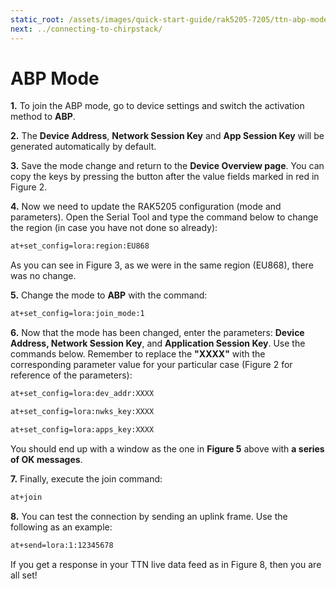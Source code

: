 ```yaml
---
static_root: /assets/images/quick-start-guide/rak5205-7205/ttn-abp-mode
next: ../connecting-to-chirpstack/
---
```


# ABP Mode

**1.** To join the ABP mode, go to device settings and switch the activation method to **ABP**.

**2.** The **Device Address**, **Network Session Key** and **App Session Key** will be generated automatically by default.

<rk-img
  :src="`${$frontmatter.static_root}/orxqkqr9ydutx24y9k3m.png`"
  width="100%"
  figure-number="1"
  caption="Switching to ABP mode"
/>

**3.** Save the mode change and return to the **Device Overview page**. You can copy the keys by pressing the button after the value fields marked in red in Figure 2.

<rk-img
  :src="`${$frontmatter.static_root}/dj7tij9ejfoopdheutmh.png`"
  width="100%"
  figure-number="2"
  caption="ABP parameters screen"
/>

**4.** Now we need to update the RAK5205 configuration (mode and parameters). Open the Serial Tool and type the command below to change the region (in case you have not done so already):

```bash
at+set_config=lora:region:EU868
```

As you can see in Figure 3, as we were in the same region (EU868), there was no change.

<rk-img
  :src="`${$frontmatter.static_root}/gkaye44gsjjuxhtptjmv.png`"
  width="100%"
  figure-number="3"
  caption="Region setup"
/>

**5.** Change the mode to **ABP** with the command:

```bash
at+set_config=lora:join_mode:1
```

<rk-img
  :src="`${$frontmatter.static_root}/xxgmfyq9dkgzu7hcfq4g.png`"
  width="100%"
  figure-number="4"
  caption="Join mode setup"
/>

**6.** Now that the mode has been changed, enter the parameters: **Device Address, Network Session Key**, and **Application Session Key**. Use the commands below. Remember to replace the **"XXXX"** with the corresponding parameter value for your particular case (Figure 2 for reference of the parameters):

```bash
at+set_config=lora:dev_addr:XXXX
```

```bash
at+set_config=lora:nwks_key:XXXX
```

```bash
at+set_config=lora:apps_key:XXXX
```

<rk-img
  :src="`${$frontmatter.static_root}/yjupd0dh7ytr1rzqe118.png`"
  width="100%"
  figure-number="5"
  caption="Setting up the RAK5205 ABP parameters"
/>

You should end up with a window as the one in **Figure 5** above with **a series of OK messages**.

**7.** Finally, execute the join command:

```bash
at+join
```

<rk-img
  :src="`${$frontmatter.static_root}/y81mijqfbzfvhxlvt8qm.png`"
  width="100%"
  figure-number="6"
  caption="Join command"
/>

**8.** You can test the connection by sending an uplink frame. Use the following as an example:

```bash
at+send=lora:1:12345678
```

<rk-img
  :src="`${$frontmatter.static_root}/tfs0ngbmzluoex9gl3kn.png`"
  width="100%"
  figure-number="7"
  caption="Sending an uplink frame"
/>

If you get a response in your TTN live data feed as in Figure 8, then you are all set!

<rk-img
  :src="`${$frontmatter.static_root}/nyce6bmb0fhsfjyi4op6.png`"
  width="100%"
  figure-number="8"
  caption="Sending Data to TTN from RAK5205"
/>
